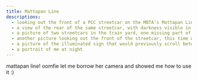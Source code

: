```yaml
---
title: Mattapan Line
descriptions:
  - looking out the front of a PCC streetcar on the MBTA's Mattapan Line in Boston at night, at another oncoming streetcar
  - a view of the rear of the same streetcar, with darkness visible in the windows and rows of transverse seating inside the car
  - a picture of two streetcars in the train yard, one missing part of the car, with an SUV parked in front of them
  - another picture looking out the front of the streetcar, this time with the interior of the streetcar in focus
  - a picture of the illuminated sign that would previously scroll between saying "Mattapan" and "Ashmont"
  - a portrait of me at night
---
```


mattapan line! oomfie let me borrow her camera and showed me how to use it :)
